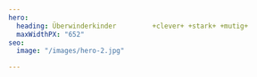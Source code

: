 ```yaml
---
hero:
  heading: Überwinderkinder         +clever+ +stark+ +mutig+
  maxWidthPX: "652"
seo:
  image: "/images/hero-2.jpg"

---
```

